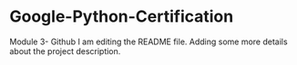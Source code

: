 # Google-Python-Certification
Module 3- Github
I am editing the README file. Adding some more details about the project description.

